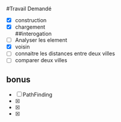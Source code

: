 #Travail Demandé
- [x] construction  
- [x] chargement  
##interogation
- [ ] Analyser les element
- [x] voisin
- [ ] connaitre les distances entre deux villes
- [ ] comparer deux villes
## bonus
- [ ] PathFinding
- [x] 
- [x] 
- [x] 